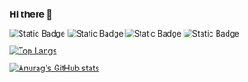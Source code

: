 ### Hi there 👋

![Static Badge](https://img.shields.io/badge/JavaScript-yellow)
![Static Badge](https://img.shields.io/badge/HTML_CSS-blue)
![Static Badge](https://img.shields.io/badge/C++(ing)-purple)
![Static Badge](https://img.shields.io/badge/Java(ing)-orange)

[![Top Langs](https://github-readme-stats.vercel.app/api/top-langs/?username=12171790)](https://github.com/anuraghazra/github-readme-stats)

[![Anurag's GitHub stats](https://github-readme-stats.vercel.app/api?username=12171790&theme=radical)](https://github.com/anuraghazra/github-readme-stats)

<!--
**12171790/12171790** is a ✨ _special_ ✨ repository because its `README.md` (this file) appears on your GitHub profile.

Here are some ideas to get you started:

- 🔭 I’m currently working on ...
- 🌱 I’m currently learning ...
- 👯 I’m looking to collaborate on ...
- 🤔 I’m looking for help with ...
- 💬 Ask me about ...
- 📫 How to reach me: ...
- 😄 Pronouns: ...
- ⚡ Fun fact: ...
-->
